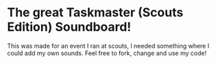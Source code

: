 # The great Taskmaster (Scouts Edition) Soundboard!
This was made for an event I ran at scouts, I needed something where I could add my own sounds.
Feel free to fork, change and use my code!
